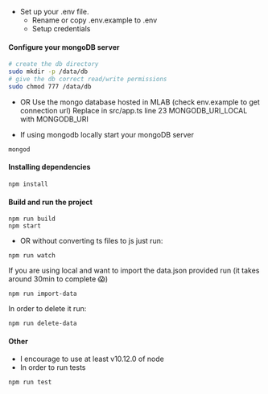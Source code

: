 - Set up your .env file.
  * Rename or copy .env.example to .env
  * Setup credentials

#### Configure your mongoDB server
```bash
# create the db directory
sudo mkdir -p /data/db
# give the db correct read/write permissions
sudo chmod 777 /data/db
```

- OR Use the mongo database hosted in MLAB (check env.example to get connection url)
Replace in src/app.ts line 23 MONGODB_URI_LOCAL with MONGODB_URI
 
- If using mongodb  locally start your mongoDB server
```
mongod
```
#### Installing dependencies
```
npm install
```

#### Build and run the project 
```
npm run build
npm start
```

- OR without converting ts files to js just run:
```
npm run watch
```

If you are using local and want to import the data.json provided run (it takes around 30min to complete :scream:)
```
npm run import-data
```
In order to delete it run:
```
npm run delete-data
```

#### Other
* I encourage to use at least v10.12.0 of node
* In order to run tests
```
npm run test
```


